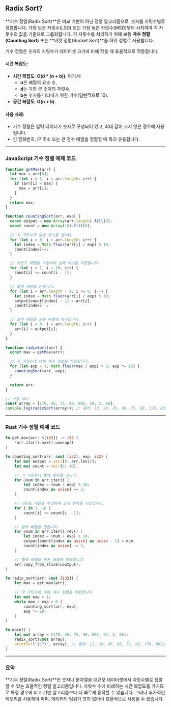 ## Radix Sort?

**기수 정렬(Radix Sort)**은 비교 기반이 아닌 정렬 알고리즘으로, 숫자를 자릿수별로 정렬합니다. 가장 낮은 자릿수(LSD) 또는 가장 높은 자릿수(MSD)부터 시작하여 각 자릿수의 값을 기준으로 그룹화합니다. 각 자릿수를 처리하기 위해 보통 **계수 정렬(Counting Sort)** 또는 **버킷 정렬(Bucket Sort)**을 하위 정렬로 사용합니다.

기수 정렬은 숫자의 자릿수가 데이터셋 크기에 비해 작을 때 효율적으로 작동합니다.

#### **시간 복잡도**:

- **시간 복잡도**: **O(d \* (n + b))**, 여기서:
  - **n**은 배열의 요소 수,
  - **d**는 가장 큰 숫자의 자릿수,
  - **b**는 숫자를 나타내기 위한 기수(일반적으로 10).
- **공간 복잡도**: **O(n + b)**.

#### **사용 사례**:

- 기수 정렬은 입력 데이터가 숫자로 구성되어 있고, 최대 값이 크지 않은 경우에 사용됩니다.
- 긴 전화번호, IP 주소 또는 큰 정수 배열을 정렬할 때 특히 유용합니다.

---

### **JavaScript 기수 정렬 예제 코드**

```javascript
function getMax(arr) {
  let max = arr[0];
  for (let i = 1; i < arr.length; i++) {
    if (arr[i] > max) {
      max = arr[i];
    }
  }
  return max;
}

function countingSort(arr, exp) {
  const output = new Array(arr.length).fill(0);
  const count = new Array(10).fill(0);

  // 각 자릿수의 발생 횟수를 셉니다.
  for (let i = 0; i < arr.length; i++) {
    let index = Math.floor(arr[i] / exp) % 10;
    count[index]++;
  }

  // 카운트 배열을 수정하여 실제 위치를 저장합니다.
  for (let i = 1; i < 10; i++) {
    count[i] += count[i - 1];
  }

  // 출력 배열을 만듭니다.
  for (let i = arr.length - 1; i >= 0; i--) {
    let index = Math.floor(arr[i] / exp) % 10;
    output[count[index] - 1] = arr[i];
    count[index]--;
  }

  // 출력 배열을 원본 배열에 복사합니다.
  for (let i = 0; i < arr.length; i++) {
    arr[i] = output[i];
  }
}

function radixSort(arr) {
  const max = getMax(arr);

  // 각 자릿수에 대해 계수 정렬을 적용합니다.
  for (let exp = 1; Math.floor(max / exp) > 0; exp *= 10) {
    countingSort(arr, exp);
  }

  return arr;
}

// 사용 예시
const array = [170, 45, 75, 90, 802, 24, 2, 66];
console.log(radixSort(array)); // 출력: [2, 24, 45, 66, 75, 90, 170, 802]
```

---

### **Rust 기수 정렬 예제 코드**

```rust
fn get_max(arr: &[i32]) -> i32 {
    *arr.iter().max().unwrap()
}

fn counting_sort(arr: &mut [i32], exp: i32) {
    let mut output = vec![0; arr.len()];
    let mut count = vec![0; 10];

    // 각 자릿수의 발생 횟수를 셉니다.
    for &num in arr.iter() {
        let index = (num / exp) % 10;
        count[index as usize] += 1;
    }

    // 카운트 배열을 수정하여 실제 위치를 저장합니다.
    for i in 1..10 {
        count[i] += count[i - 1];
    }

    // 출력 배열을 만듭니다.
    for &num in arr.iter().rev() {
        let index = (num / exp) % 10;
        output[count[index as usize] as usize - 1] = num;
        count[index as usize] -= 1;
    }

    // 출력 배열을 원본 배열에 복사합니다.
    arr.copy_from_slice(&output);
}

fn radix_sort(arr: &mut [i32]) {
    let max = get_max(arr);

    // 각 자릿수에 대해 계수 정렬을 적용합니다.
    let mut exp = 1;
    while max / exp > 0 {
        counting_sort(arr, exp);
        exp *= 10;
    }
}

fn main() {
    let mut array = [170, 45, 75, 90, 802, 24, 2, 66];
    radix_sort(&mut array);
    println!("{:?}", array); // 출력: [2, 24, 45, 66, 75, 90, 170, 802]
}
```

---

### 요약

**기수 정렬(Radix Sort)**은 숫자나 문자열을 대규모 데이터셋에서 자릿수별로 정렬할 수 있는 효율적인 정렬 알고리즘입니다. 자릿수 수에 비례하는 시간 복잡도를 가지므로 특정 경우에 비교 기반 알고리즘보다 더 빠르게 동작할 수 있습니다. 그러나 추가적인 메모리를 사용해야 하며, 데이터의 범위가 크지 않아야 효율적으로 사용될 수 있습니다.
